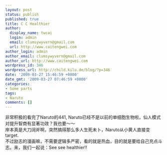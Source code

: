 ```yaml
---
layout: post
status: publish
published: true
title: C C Healthier
author:
  display_name: twcai
  login: admin
  email: clumsywyvern@gmail.com
  url: http://www.caitengwei.com
author_login: admin
author_email: clumsywyvern@gmail.com
author_url: http://www.caitengwei.com
wordpress_id: 346
wordpress_url: http://child.kilu.de/blog/?p=346
date: '2009-03-27 15:46:59 +0800'
date_gmt: '2009-03-27 07:46:59 +0800'
categories:
- Some parts
tags:
- Naruto
comments: []
---
```

<p>非常积极的看完了Naruto的441, Naruto已经不是以前的单细胞生物啦，仙人模式对提升智商有显著功效？我也要～～<br />
岸本真是大刀阔斧啊，突然搞得那么多人生死未卜，Naruto从小黄人直接变target.<br />
不过励志的漫画嘛，不需要逻辑多严密，看的就是热血，目的就是要给自己充点斗志。来，我们一起说：See see healthier!!</p>
